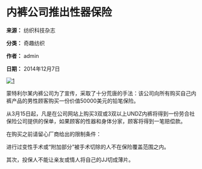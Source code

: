 # 内裤公司推出性器保险

**来源：** 纺织科技杂志

**分类：** 奇趣纺织

**作者：** admin

**日期：** 2014年12月7日

[![1](http://htt.tex-asia.com/wp-content/uploads/2014/12/1265.jpg)](http://htt.tex-asia.com/wp-content/uploads/2014/12/1265.jpg)

蒙特利尔某内裤公司为了宣传，采取了十分荒唐的手法：该公司向所有购买自己内裤产品的男性顾客购买一份价值50000美元的铅笔保险。

从3月15日起，凡是在公司网站上购买3双或3双以上UNDZ内裤将得到一份劳合社保险公司提供的保单，如果顾客的性器和身体分家，顾客将得到一笔赔偿款。

在购买之前请留心厂商给出的限制条件：

进行过变性手术或“附加部分”被手术切除的人不在保险覆盖范围之内。

其次，投保人不能让亲友或情人将自己的JJ切成薄片。
